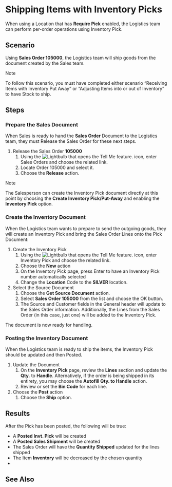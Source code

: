 # Shipping Items with Inventory Picks
When using a Location that has **Require Pick** enabled, the Logistics team can perform per-order operations using Inventory Pick.

## Scenario
Using **Sales Order 105000**, the Logistics team will ship goods from the document created by the Sales team.

> [!NOTE]
> To follow this scenario, you must have completed either scenario “Receiving Items with Inventory Put Away” or “Adjusting Items into or out of Inventory” to have Stock to ship.

## Steps

### Prepare the Sales Document 
When Sales is ready to hand the **Sales Order** Document to the Logistics team, they must Release the Sales Order for these next steps.
	
1. Release the Sales Order **105000**
    1. Using the ![Lightbulb that opens the Tell Me feature.](../media/ui-search/search_small.png "Tell me what you want to do") icon, enter Sales Orders and choose the related link.
    2. Locate Order 105000 and select it.
    3. Choose the **Release** action.

> [!NOTE]
> The Salesperson can create the Inventory Pick document directly at this point by choosing the **Create Inventory Pick/Put-Away** and enabling the **Inventory Pick** option.

### Create the Inventory Document
When the Logistics team wants to prepare to send the outgoing goods, they will create an Inventory Pick and bring the Sales Order Lines onto the Pick Document:

1. Create the Inventory Pick
    1. Using the ![Lightbulb that opens the Tell Me feature.](../media/ui-search/search_small.png "Tell me what you want to do") icon, enter Inventory Pick and choose the related link.
    2. Choose the **New** action
    3. On the Inventory Pick page, press Enter to have an Inventory Pick number automatically selected
    4. Change the **Location** Code to the **SILVER** location.
2. Select the Source Document
    1. Choose the **Get Source Document** action.
    2. Select **Sales Order 105000** from the list and choose the OK button.
    3. The Source and Customer fields in the General header will update to the Sales Order information. Additionally, the Lines from the Sales Order (in this case, just one) will be added to the Inventory Pick.

The document is now ready for handling.

### Posting the Inventory Document
When the Logistics team is ready to ship the items, the Inventory Pick should be updated and then Posted.

1. Update the Document
	1. On the **Inventory Pick** page, review the **Lines** section and update the **Qty.** to **Handle**. Alternatively, if the order is being shipped in its entirety, you may choose the **Autofill Qty. to Handle** action.
	2. Review or set the **Bin Code** for each line.
2. Choose the **Post** action
	1. Choose the **Ship** option.

## Results
After the Pick has been posted, the following will be true:

 - A **Posted Invt. Pick** will be created
 - A **Posted Sales Shipment** will be created
 - The Sales Order will have the **Quantity Shipped** updated for the lines shipped
 - The Item **Inventory**  will be decreased by the chosen quantity
 - 
## See Also
